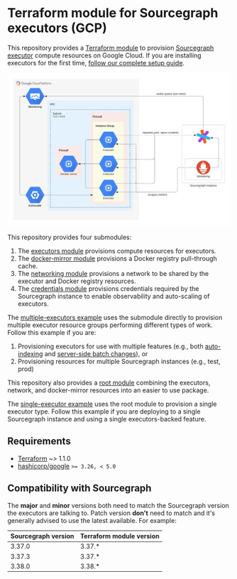 # Terraform module for Sourcegraph executors (GCP)

This repository provides a [Terraform module](https://learn.hashicorp.com/tutorials/terraform/module-use?in=terraform/modules) to provision [Sourcegraph executor](https://docs.sourcegraph.com/admin/executors) compute resources on Google Cloud. If you are installing executors for the first time, [follow our complete setup guide](https://docs.sourcegraph.com/admin/deploy_executors).

![Infrastructure overview](https://raw.githubusercontent.com/sourcegraph/terraform-google-executors/master/images/infrastructure.png)

This repository provides four submodules:

1. The [executors module](https://registry.terraform.io/modules/sourcegraph/executors/google/3.40.0/submodules/executors) provisions compute resources for executors.
1. The [docker-mirror module](https://registry.terraform.io/modules/sourcegraph/executors/google/3.40.0/submodules/docker-mirror) provisions a Docker registry pull-through cache.
1. The [networking module](https://registry.terraform.io/modules/sourcegraph/executors/google/3.40.0/submodules/networking) provisions a network to be shared by the executor and Docker registry resources.
1. The [credentials module](https://registry.terraform.io/modules/sourcegraph/executors/google/3.40.0/submodules/credentials) provisions credentials required by the Sourcegraph instance to enable observability and auto-scaling of executors.

The [multiple-executors example](https://github.com/sourcegraph/terraform-google-executors/blob/v3.40.0/examples/multiple-executors) uses the submodule directly to provision multiple executor resource groups performing different types of work. Follow this example if you are:

1. Provisioning executors for use with multiple features (e.g., both [auto-indexing](https://docs.sourcegraph.com/code_intelligence/explanations/auto_indexing) and [server-side batch changes](https://docs.sourcegraph.com/batch_changes/explanations/server_side)), or
1. Provisioning resources for multiple Sourcegraph instances (e.g., test, prod)

This repository also provides a [root module](https://registry.terraform.io/modules/sourcegraph/executors/google/3.40.0) combining the executors, network, and docker-mirror resources into an easier to use package.

The [single-executor example](https://github.com/sourcegraph/terraform-google-executors/blob/v3.40.0/examples/single-executor) uses the root module to provision a single executor type. Follow this example if you are deploying to a single Sourcegraph instance and using a single executors-backed feature.

## Requirements

- [Terraform](https://www.terraform.io/) ~> 1.1.0
- [hashicorp/google](https://registry.terraform.io/providers/hashicorp/google) `>= 3.26, < 5.0`

## Compatibility with Sourcegraph

The **major** and **minor** versions both need to match the Sourcegraph version the executors are talking to. Patch version **don't** need to match and it's generally advised to use the latest available.
For example:

| **Sourcegraph version** | **Terraform module version** |
| ----------------------- | ---------------------------- |
| 3.37.0                  | 3.37.\*                      |
| 3.37.3                  | 3.37.\*                      |
| 3.38.0                  | 3.38.\*                      |
